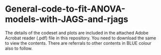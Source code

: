 # General-code-to-fit-ANOVA-models-with-JAGS-and-rjags

The details of the codeset and plots are included in the attached Adobe Acrobat reader (.pdf) file in this repository. 
You need to download the same to view the contents. There are referrals to other contents in BLUE colour also to follow.

